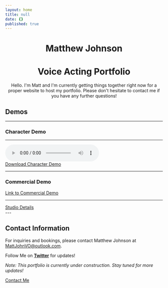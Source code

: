 ```yaml
---
layout: home
title: null
date: {}
published: true
---
```

<div align="center">
  <h1>Matthew Johnson</h1>
  <h1>Voice Acting Portfolio</h1>

  Hello. I'm Matt and I'm currently getting things together right now for a proper website to host my portfolio. Please don't hesitate to contact me if you have any further questions!
</div>

## Demos
----

### Character Demo

---


<div class="audio-container">
  <audio controls>
    <source src="/assets/audio/Matthew Johnson Character Demo.mp3" type="audio/mp3">
    Your browser does not support the audio tag.
  </audio>
</div>

<div class="audio-container">
  <a class="download-button highlighted" href="/assets/audio/Matthew Johnson Character Demo.mp3" download>Download Character Demo</a>
</div>

---

### Commercial Demo
[Link to Commercial Demo](#)

---

<div class="button-container">
  <a class="pdf-button highlighted" href="/assets/docs/StudioDetails.pdf" target="_blank">Studio Details</a>
</div>
---

## Contact Information

For inquiries and bookings, please contact Matthew Johnson at [MattJohnVO@outlook.com](mailto:MattJohnVO@outlook.com).

Follow Me on [**Twitter**](https://twitter.com/mattjohnvo) for updates!

*Note: This portfolio is currently under construction. Stay tuned for more updates!*


<a href="/contact.html" class="highlighted">Contact Me</a>
